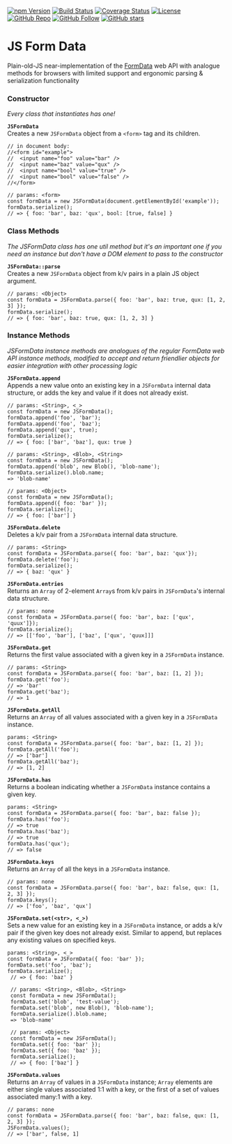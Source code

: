 
[![npm Version][npmVersion]][npmVersionUrl] [![Build Status][build]][buildUrl] [![Coverage Status][coverage]][coverageUrl] [![License][license]][licenseUrl]  
[![GitHub Repo][githubRepo]][githubRepoUrl] [![GitHub Follow][githubFollow]][githubFollowUrl] [![GitHub stars][githubStars]][githubStarsUrl]
# JS Form Data
Plain-old-JS near-implementation of the [FormData][1] web API with analogue methods for browsers with limited support and ergonomic parsing & serialization functionality

### Constructor
_Every class that instantiates has one!_

**`JSFormData`**  
Creates a new `JSFormData` object from a `<form>` tag and its children.
```
// in document body:
//<form id="example">
//	<input name="foo" value="bar" />
//	<input name="baz" value="qux" />
//	<input name="bool" value="true" />
//	<input name="bool" value="false" />
//</form>

// params: <form>
const formData = new JSFormData(document.getElementById('example'));
formData.serialize();
// => { foo: 'bar', baz: 'qux', bool: [true, false] }
```

### Class Methods
_The JSFormData class has one util method but it's an important one if you need an instance but don't have a DOM element to pass to the constructor_

**`JSFormData::parse`**  
Creates a new `JSFormData` object from k/v pairs in a plain JS object argument.
```
// params: <Object>
const formData = JSFormData.parse({ foo: 'bar', baz: true, qux: [1, 2, 3] });
formData.serialize();
// => { foo: 'bar', baz: true, qux: [1, 2, 3] }
```

### Instance Methods
_JSFormData instance methods are analogues of the regular FormData web API instance methods, modified to accept and return friendlier objects for easier integration with other processing logic_

**`JSFormData.append`**   
Appends a new value onto an existing key in a `JSFormData` internal data structure, or adds the key and value if it does not already exist.
```
// params: <String>, <_>
const formData = new JSFormData();
formData.append('foo', 'bar');
formData.append('foo', 'baz');
formData.append('qux', true);
formData.serialize();
// => { foo: ['bar', 'baz'], qux: true }

// params: <String>, <Blob>, <String>
const formData = new JSFormData();
formData.append('blob', new Blob(), 'blob-name');
formData.serialize().blob.name;
=> 'blob-name'

// params: <Object>
const formData = new JSFormData();
formData.append({ foo: 'bar' });
formData.serialize();
// => { foo: ['bar'] }

```

**`JSFormData.delete`**  
Deletes a k/v pair from a `JSFormData` internal data structure.
```
// params: <String>
const formData = JSFormData.parse({ foo: 'bar', baz: 'qux'});
formData.delete('foo');
formData.serialize();
// => { baz: 'qux' }
```

**`JSFormData.entries`**  
Returns an `Array` of 2-element `Array`s from k/v pairs in `JSFormData`'s internal data structure.
```
// params: none
const formData = JSFormData.parse({ foo: 'bar', baz: ['qux', 'quux']});
formData.serialize();
// => [['foo', 'bar'], ['baz', ['qux', 'quux]]]
```

**`JSFormData.get`**  
Returns the first value associated with a given key in a `JSFormData` instance.
```
// params: <String>
const formData = JSFormData.parse({ foo: 'bar', baz: [1, 2] });
formData.get('foo');
// => 'bar'
formData.get('baz');
// => 1
```

**`JSFormData.getAll`**  
Returns an `Array` of all values associated with a given key in a `JSFormData` instance.
```
params: <String>
const formData = JSFormData.parse({ foo: 'bar', baz: [1, 2] });
formData.getAll('foo');
// => ['bar']
formData.getAll('baz');
// => [1, 2]
```

**`JSFormData.has`**  
Returns a boolean indicating whether a `JSFormData` instance contains a given key.
```
params: <String>
const formData = JSFormData.parse({ foo: 'bar', baz: false });
formData.has('foo');
// => true
formData.has('baz');
// => true
formData.has('qux');
// => false
```

**`JSFormData.keys`**  
Returns an `Array` of all the keys in a `JSFormData` instance.
```
// params: none
const formData = JSFormData.parse({ foo: 'bar', baz: false, qux: [1, 2, 3] });
formData.keys();
// => ['foo', 'baz', 'qux']
```

**`JSFormData.set(<str>, <_>)`**  
Sets a new value for an existing key in a `JSFormData` instance, or adds a k/v pair if the given key does not already exist. Similar to append, but replaces any existing values on specified keys.
```
params: <String>, <_>
const formData = JSFormData({ foo: 'bar' });
formData.set('foo', 'baz');
formData.serialize();
 // => { foo: 'baz' }
 
 // params: <String>, <Blob>, <String>
 const formData = new JSFormData();
 formData.set('blob', 'test-value');
 formData.set('blob', new Blob(), 'blob-name');
 formData.serialize().blob.name;
 => 'blob-name'
 
 // params: <Object>
 const formData = new JSFormData();
 formData.set({ foo: 'bar' });
 formData.set({ foo: 'baz' });
 formData.serialize();
 // => { foo: ['baz'] }
```

**`JSFormData.values`**  
Returns an `Array` of values in a `JSFormData` instance; `Array` elements are either single values associated 1:1 with a key, or the first of a set of values associated many:1 with a key.
```
// params: none
const formData = JSFormData.parse({ foo: 'bar', baz: false, qux: [1, 2, 3] });
JSFormData.values();
// => ['bar', false, 1]
```

[1]: [https://developer.mozilla.org/en-US/docs/Web/API/FormData](https://developer.mozilla.org/en-US/docs/Web/API/FormData)

[npm]: https://nodei.co/npm/js-form-data.png?downloads=true&downloadRank=true&stars=true
[npmVersion]: https://badge.fury.io/js/js-form-data.svg
[npmVersionUrl]: https://badge.fury.io/js/js-form-data
[build]: https://travis-ci.com/jamescarney3/js-form-data.svg?branch=dev
[buildUrl]: https://travis-ci.com/jamescarney3/js-form-data
[coverage]: https://coveralls.io/repos/github/jamescarney3/js-form-data/badge.svg?branch=dev
[coverageUrl]: https://coveralls.io/github/jamescarney3/js-form-data?branch=dev
[license]: https://img.shields.io/badge/License-BSD%202--Clause-orange.svg
[licenseUrl]: https://opensource.org/licenses/BSD-2-Clause

[githubRepo]: https://img.shields.io/static/v1.svg?message=%20&style=social&logo=github&label=GitHub%20Repo
[githubRepoUrl]: https://github.com/jamescarney3/js-form-data
[githubFollow]: https://img.shields.io/github/followers/jamescarney3.svg?label=Follow&style=social
[githubFollowUrl]: https://github.com/jamescarney3 
[githubStars]: https://img.shields.io/github/stars/jamescarney3/js-form-data.svg?style=social
[githubStarsUrl]: https://github.com/jamescarney3/js-form-data/stargazers
